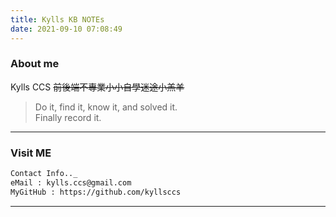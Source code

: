 ```yaml
---
title: Kylls KB NOTEs
date: 2021-09-10 07:08:49
---
```


### About me

Kylls CCS ~~前後端不專業小小自學迷途小羔羊~~

> Do it, find it, know it, and solved it.  
> Finally record it.

---

### Visit ME

```bash
Contact Info.._
eMail : kylls.ccs@gmail.com
MyGitHub : https://github.com/kyllsccs
```

---

